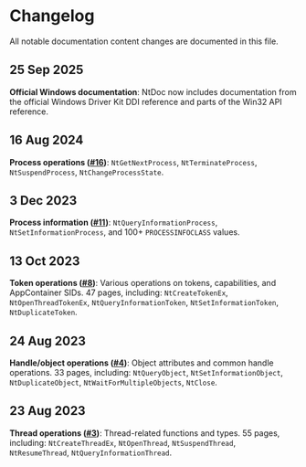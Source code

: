 # Changelog

All notable documentation content changes are documented in this file.
<!-- content -->
## 25 Sep 2025
**Official Windows documentation**: NtDoc now includes documentation from the official Windows Driver Kit DDI reference and parts of the Win32 API reference.

## 16 Aug 2024
**Process operations ([#16](https://github.com/m417z/ntdoc/pull/16))**: `NtGetNextProcess`, `NtTerminateProcess`, `NtSuspendProcess`, `NtChangeProcessState`.

## 3 Dec 2023
**Process information ([#11](https://github.com/m417z/ntdoc/pull/11))**: `NtQueryInformationProcess`, `NtSetInformationProcess`, and 100+ `PROCESSINFOCLASS` values.
<!-- more -->
## 13 Oct 2023
**Token operations ([#8](https://github.com/m417z/ntdoc/pull/8))**: Various operations on tokens, capabilities, and AppContainer SIDs. 47 pages, including: `NtCreateTokenEx`, `NtOpenThreadTokenEx`, `NtQueryInformationToken`, `NtSetInformationToken`, `NtDuplicateToken`.

## 24 Aug 2023
**Handle/object operations ([#4](https://github.com/m417z/ntdoc/pull/4))**: Object attributes and common handle operations. 33 pages, including: `NtQueryObject`, `NtSetInformationObject`, `NtDuplicateObject`, `NtWaitForMultipleObjects`, `NtClose`.

## 23 Aug 2023
**Thread operations ([#3](https://github.com/m417z/ntdoc/pull/3))**: Thread-related functions and types. 55 pages, including: `NtCreateThreadEx`, `NtOpenThread`, `NtSuspendThread`, `NtResumeThread`, `NtQueryInformationThread`.
